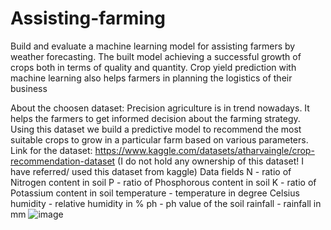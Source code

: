 # Assisting-farming
Build and evaluate a machine learning model for assisting farmers by weather forecasting. The built model achieving a successful growth of crops both in terms of quality and quantity. Crop yield prediction with machine learning also helps farmers in planning the logistics of their business 

About the choosen dataset:
Precision agriculture is in trend nowadays. It helps the farmers to get informed decision about the farming strategy. Using this dataset we build a predictive model to recommend the most suitable crops to grow in a particular farm based on various parameters.
Link for the dataset: https://www.kaggle.com/datasets/atharvaingle/crop-recommendation-dataset
(I do not hold any ownership of this dataset! I have referred/ used this dataset from kaggle) 
Data fields
N - ratio of Nitrogen content in soil
P - ratio of Phosphorous content in soil
K - ratio of Potassium content in soil
temperature - temperature in degree Celsius
humidity - relative humidity in %
ph - ph value of the soil
rainfall - rainfall in mm
![image](https://github.com/anujaambewadikar/Assisting-farming/assets/103437593/6d42c4c5-4be3-482d-83d0-5ab0570e6c51)
